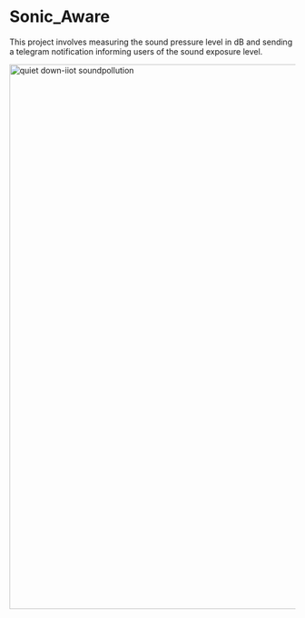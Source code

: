 # Sonic_Aware
This project involves measuring the sound pressure level in dB and sending a telegram notification informing users of the sound exposure level.

<img width="959" alt="quiet down-iiot soundpollution" src="https://github.com/Iksha-Rani/Sonic_Aware/assets/77661014/e0b3f071-3810-4cbc-b445-68accba384d6">
